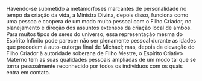 ﻿Havendo-se submetido a metamorfoses marcantes de personalidade no tempo da criação da vida, a Ministra Divina, depois disso, funciona como uma pessoa e coopera de um modo muito pessoal com o Filho Criador, no planejamento e direção dos assuntos extensos da criação local de ambos. Para muitos tipos de seres do universo, essa representação mesma do Espírito Infinito pode parecer não ser plenamente pessoal durante as idades que precedem à auto-outorga final de Michael; mas, depois da elevação do Filho Criador à autoridade soberana de Filho Mestre, o Espírito Criativo Materno tem as suas qualidades pessoais ampliadas de um modo tal que se torna pessoalmente reconhecido por todos os indivíduos com os quais entra em contato.